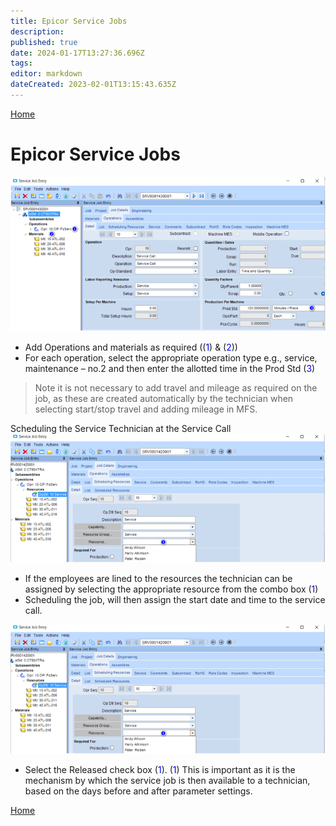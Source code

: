 ```yaml
---
title: Epicor Service Jobs
description: 
published: true
date: 2024-01-17T13:27:36.696Z
tags: 
editor: markdown
dateCreated: 2023-02-01T13:15:43.635Z
---
```


[Home](/Apps/MobileFieldService/MobileFieldService)

# Epicor Service Jobs

![service_jobs_1.png](/service_jobs_1.png)
- Add Operations and materials as required ((<span style="color:blue">1</span>) & (<span style="color:blue">2</span>))
- For each operation, select the appropriate operation type e.g., service, maintenance – no.2 and then enter the allotted time in the Prod Std (<span style="color:blue">3</span>)

> Note it is not necessary to add travel and mileage as required on the job, as these are created automatically by the technician when selecting start/stop travel and adding mileage in MFS.

Scheduling the Service Technician at the Service Call
![service_jobs_2.png](/service_jobs_2.png)
- If the employees are lined to the resources the technician can be assigned by selecting the appropriate resource from the combo box (<span style="color:blue">1</span>)
- Scheduling the job, will then assign the start date and time to the service call.

![service_jobs_2.png](/service_jobs_2.png)
- Select the Released check box (<span style="color:blue">1</span>). (<span style="color:blue">1</span>) This is important as it is the mechanism by which the service job is then available to a technician, based on the days before and after parameter settings.

[Home](/UserGuides/MobileFieldService)






